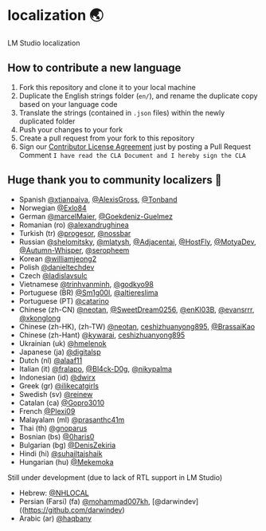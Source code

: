 # localization 🌏
LM Studio localization

## How to contribute a new language
1. Fork this repository and clone it to your local machine
2. Duplicate the English strings folder (`en/`), and rename the duplicate copy based on your language code
3. Translate the strings (contained in `.json` files) within the newly duplicated folder
4. Push your changes to your fork
5. Create a pull request from your fork to this repository
6. Sign our [Contributor License Agreement](https://lmstudio.ai/opensource/cla) just by posting a Pull Request Comment `I have read the CLA Document and I hereby sign the CLA`

## Huge thank you to community localizers 🙏

- Spanish [@xtianpaiva](https://github.com/xtianpaiva), [@AlexisGross](https://github.com/AlexisGross), [@Tonband](https://github.com/Tonband)
- Norwegian [@Exlo84](https://github.com/Exlo84)
- German [@marcelMaier](https://github.com/marcelMaier), [@Goekdeniz-Guelmez](https://github.com/Goekdeniz-Guelmez)
- Romanian (ro) [@alexandrughinea](https://github.com/alexandrughinea)
- Turkish (tr) [@progesor](https://github.com/progesor), [@nossbar](https://github.com/nossbar)
- Russian [@shelomitsky](https://github.com/shelomitsky), [@mlatysh](https://github.com/mlatysh), [@Adjacentai](https://github.com/Adjacentai), [@HostFly](https://github.com/HostFly), [@MotyaDev](https://github.com/MotyaDev), [@Autumn-Whisper](https://github.com/Autumn-Whisper), [@seropheem](https://github.com/seropheem)
- Korean [@williamjeong2](https://github.com/williamjeong2)
- Polish [@danieltechdev](https://github.com/danieltechdev)
- Czech [@ladislavsulc](https://github.com/ladislavsulc)
- Vietnamese [@trinhvanminh](https://github.com/trinhvanminh), [@godkyo98](https://github.com/godkyo98)
- Portuguese (BR) [@Sm1g00l](https://github.com/Sm1g00l), [@altiereslima](https://github.com/altiereslima)
- Portuguese (PT) [@catarino](https://github.com/catarino)
- Chinese (zh-CN) [@neotan](https://github.com/neotan), [@SweetDream0256](https://github.com/SweetDream0256), [@enKl03B](https://github.com/enKl03B), [@evansrrr](https://github.com/evansrrr), [@xkonglong](https://github.com/xkonglong)
- Chinese (zh-HK), (zh-TW) [@neotan](https://github.com/neotan), [ceshizhuanyong895](https://github.com/ceshizhuanyong895), [@BrassaiKao](https://github.com/BrassaiKao)
- Chinese (zh-Hant) [@kywarai](https://github.com/kywarai), [ceshizhuanyong895](https://github.com/ceshizhuanyong895)
- Ukrainian (uk) [@hmelenok](https://github.com/hmelenok)
- Japanese (ja) [@digitalsp](https://github.com/digitalsp)
- Dutch (nl) [@alaaf11](https://github.com/alaaf11)
- Italian (it) [@fralapo](https://github.com/fralapo), [@Bl4ck-D0g](https://github.com/Bl4ck-D0g), [@nikypalma](https://github.com/nikypalma)
- Indonesian (id) [@dwirx](https://github.com/dwirx)
- Greek (gr) [@ilikecatgirls](https://github.com/ilikecatgirls)
- Swedish (sv) [@reinew](https://github.com/reinew)
- Catalan (ca) [@Gopro3010](https://github.com/Gopro3010)
- French [@Plexi09](https://github.com/Plexi09)
- Malayalam (ml) [@prasanthc41m](https://github.com/prasanthc41m)
- Thai (th) [@gnoparus](https://github.com/gnoparus)
- Bosnian (bs) [@0haris0](https://github.com/0haris0)
- Bulgarian (bg) [@DenisZekiria](https://github.com/DenisZekiria)
- Hindi (hi) [@suhailtajshaik](https://github.com/suhailtajshaik)
- Hungarian (hu) [@Mekemoka](https://github.com/Mekemoka)

Still under development (due to lack of RTL support in LM Studio)
- Hebrew: [@NHLOCAL](https://github.com/NHLOCAL)
- Persian (Farsi) (fa) [@mohammad007kh](https://github.com/mohammad007kh), [@darwindev]((https://github.com/darwindev)
- Arabic (ar) [@haqbany](https://github.com/haqbany)
